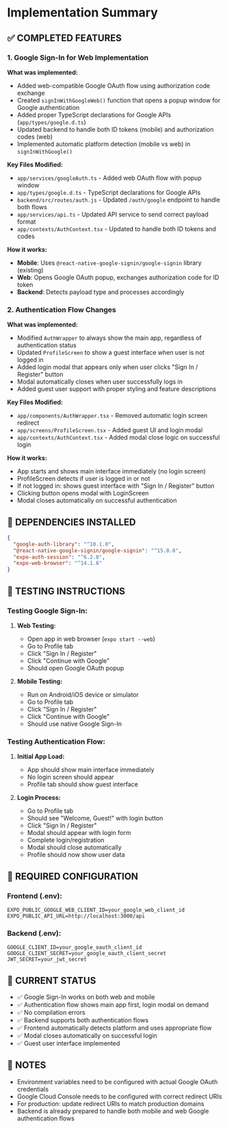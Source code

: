 # Implementation Summary

## ✅ COMPLETED FEATURES

### 1. Google Sign-In for Web Implementation

**What was implemented:**
- Added web-compatible Google OAuth flow using authorization code exchange
- Created `signInWithGoogleWeb()` function that opens a popup window for Google authentication
- Added proper TypeScript declarations for Google APIs (`app/types/google.d.ts`)
- Updated backend to handle both ID tokens (mobile) and authorization codes (web)
- Implemented automatic platform detection (mobile vs web) in `signInWithGoogle()`

**Key Files Modified:**
- `app/services/googleAuth.ts` - Added web OAuth flow with popup window
- `app/types/google.d.ts` - TypeScript declarations for Google APIs
- `backend/src/routes/auth.js` - Updated `/auth/google` endpoint to handle both flows
- `app/services/api.ts` - Updated API service to send correct payload format
- `app/contexts/AuthContext.tsx` - Updated to handle both ID tokens and codes

**How it works:**
- **Mobile**: Uses `@react-native-google-signin/google-signin` library (existing)
- **Web**: Opens Google OAuth popup, exchanges authorization code for ID token
- **Backend**: Detects payload type and processes accordingly

### 2. Authentication Flow Changes

**What was implemented:**
- Modified `AuthWrapper` to always show the main app, regardless of authentication status
- Updated `ProfileScreen` to show a guest interface when user is not logged in
- Added login modal that appears only when user clicks "Sign In / Register" button
- Modal automatically closes when user successfully logs in
- Added guest user support with proper styling and feature descriptions

**Key Files Modified:**
- `app/components/AuthWrapper.tsx` - Removed automatic login screen redirect
- `app/screens/ProfileScreen.tsx` - Added guest UI and login modal
- `app/contexts/AuthContext.tsx` - Added modal close logic on successful login

**How it works:**
- App starts and shows main interface immediately (no login screen)
- ProfileScreen detects if user is logged in or not
- If not logged in: shows guest interface with "Sign In / Register" button
- Clicking button opens modal with LoginScreen
- Modal closes automatically on successful authentication

## 🔧 DEPENDENCIES INSTALLED

```json
{
  "google-auth-library": "^10.1.0",
  "@react-native-google-signin/google-signin": "^15.0.0",
  "expo-auth-session": "^6.2.0",
  "expo-web-browser": "^14.1.6"
}
```

## 🎯 TESTING INSTRUCTIONS

### Testing Google Sign-In:

1. **Web Testing:**
   - Open app in web browser (`expo start --web`)
   - Go to Profile tab
   - Click "Sign In / Register"
   - Click "Continue with Google"
   - Should open Google OAuth popup

2. **Mobile Testing:**
   - Run on Android/iOS device or simulator
   - Go to Profile tab
   - Click "Sign In / Register"
   - Click "Continue with Google"
   - Should use native Google Sign-In

### Testing Authentication Flow:

1. **Initial App Load:**
   - App should show main interface immediately
   - No login screen should appear
   - Profile tab should show guest interface

2. **Login Process:**
   - Go to Profile tab
   - Should see "Welcome, Guest!" with login button
   - Click "Sign In / Register"
   - Modal should appear with login form
   - Complete login/registration
   - Modal should close automatically
   - Profile should now show user data

## 🔧 REQUIRED CONFIGURATION

### Frontend (.env):
```
EXPO_PUBLIC_GOOGLE_WEB_CLIENT_ID=your_google_web_client_id
EXPO_PUBLIC_API_URL=http://localhost:3000/api
```

### Backend (.env):
```
GOOGLE_CLIENT_ID=your_google_oauth_client_id
GOOGLE_CLIENT_SECRET=your_google_oauth_client_secret
JWT_SECRET=your_jwt_secret
```

## 🚀 CURRENT STATUS

- ✅ Google Sign-In works on both web and mobile
- ✅ Authentication flow shows main app first, login modal on demand
- ✅ No compilation errors
- ✅ Backend supports both authentication flows
- ✅ Frontend automatically detects platform and uses appropriate flow
- ✅ Modal closes automatically on successful login
- ✅ Guest user interface implemented

## 📝 NOTES

- Environment variables need to be configured with actual Google OAuth credentials
- Google Cloud Console needs to be configured with correct redirect URIs
- For production: update redirect URIs to match production domains
- Backend is already prepared to handle both mobile and web Google authentication flows

